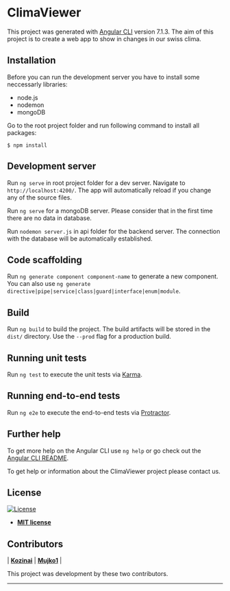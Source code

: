 # ClimaViewer

This project was generated with [Angular CLI](https://github.com/angular/angular-cli) version 7.1.3. The aim of this project is to create a web app to show in changes in our swiss clima.

## Installation
Before you can run the development server you have to install some neccessarly libraries:
- node.js
- nodemon
- mongoDB

Go to the root project folder and run following command to install all packages:
```shell
$ npm install
```

## Development server

Run `ng serve` in root project folder for a dev server. Navigate to `http://localhost:4200/`. The app will automatically reload if you change any of the source files.

Run `ng serve` for a mongoDB server. Please consider that in the first time there are no data in database.

Run `nodemon server.js` in api folder for the backend server. The connection with the database will be automatically established.

## Code scaffolding

Run `ng generate component component-name` to generate a new component. You can also use `ng generate directive|pipe|service|class|guard|interface|enum|module`.

## Build

Run `ng build` to build the project. The build artifacts will be stored in the `dist/` directory. Use the `--prod` flag for a production build.

## Running unit tests

Run `ng test` to execute the unit tests via [Karma](https://karma-runner.github.io).

## Running end-to-end tests

Run `ng e2e` to execute the end-to-end tests via [Protractor](http://www.protractortest.org/).

## Further help

To get more help on the Angular CLI use `ng help` or go check out the [Angular CLI README](https://github.com/angular/angular-cli/blob/master/README.md).

To get help or information about the ClimaViewer project please contact us.

## License

[![License](http://img.shields.io/:license-mit-blue.svg?style=flat-square)](http://badges.mit-license.org)

- **[MIT license](http://opensource.org/licenses/mit-license.php)**



## Contributors
| <a href="https://github.com/kozinai" target="_blank">**Kozinai**</a> | <a href="https://github.com/mujko1" target="_blank">**Mujko1**</a> |

This project was development by these two contributors.

---
